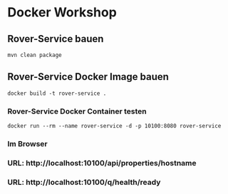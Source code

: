 # Docker Workshop
## Rover-Service bauen
```
mvn clean package
```
## Rover-Service Docker Image bauen
```
docker build -t rover-service .
```

### Rover-Service Docker Container testen
```
docker run --rm --name rover-service -d -p 10100:8080 rover-service
```

### Im Browser
### URL: http://localhost:10100/api/properties/hostname
### URL: http://localhost:10100/q/health/ready